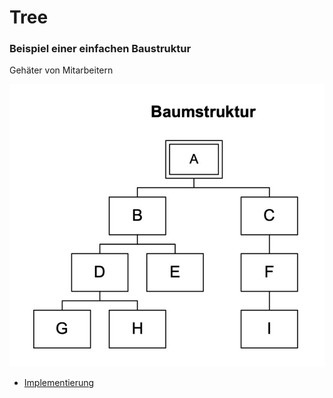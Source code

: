 # Tree
### Beispiel einer einfachen Baustruktur
Gehäter von Mitarbeitern

![tree](doc/1ee887d9-9fac-4414-9faa-90704df40159.jpeg)

* [Implementierung](index.php)